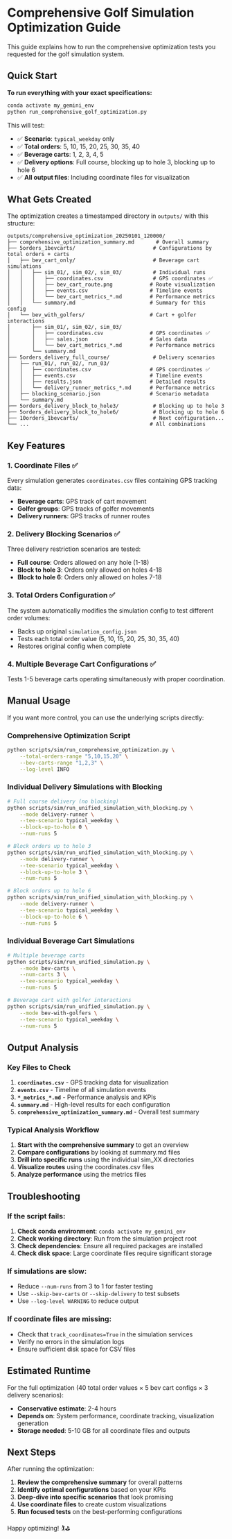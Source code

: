 # Comprehensive Golf Simulation Optimization Guide

This guide explains how to run the comprehensive optimization tests you requested for the golf simulation system.

## Quick Start

**To run everything with your exact specifications:**

```bash
conda activate my_gemini_env
python run_comprehensive_golf_optimization.py
```

This will test:
- ✅ **Scenario**: `typical_weekday` only
- ✅ **Total orders**: 5, 10, 15, 20, 25, 30, 35, 40
- ✅ **Beverage carts**: 1, 2, 3, 4, 5
- ✅ **Delivery options**: Full course, blocking up to hole 3, blocking up to hole 6
- ✅ **All output files**: Including coordinate files for visualization

## What Gets Created

The optimization creates a timestamped directory in `outputs/` with this structure:

```
outputs/comprehensive_optimization_20250101_120000/
├── comprehensive_optimization_summary.md       # Overall summary
├── 5orders_1bevcarts/                         # Configurations by total orders + carts
│   ├── bev_cart_only/                         # Beverage cart simulations
│   │   ├── sim_01/, sim_02/, sim_03/          # Individual runs
│   │   │   ├── coordinates.csv                # GPS coordinates ✅
│   │   │   ├── bev_cart_route.png            # Route visualization
│   │   │   ├── events.csv                    # Timeline events
│   │   │   └── bev_cart_metrics_*.md         # Performance metrics
│   │   └── summary.md                        # Summary for this config
│   └── bev_with_golfers/                     # Cart + golfer interactions
│       ├── sim_01/, sim_02/, sim_03/
│       │   ├── coordinates.csv               # GPS coordinates ✅
│       │   ├── sales.json                    # Sales data
│       │   └── bev_cart_metrics_*.md         # Performance metrics
│       └── summary.md
├── 5orders_delivery_full_course/              # Delivery scenarios
│   ├── run_01/, run_02/, run_03/
│   │   ├── coordinates.csv                   # GPS coordinates ✅  
│   │   ├── events.csv                        # Timeline events
│   │   ├── results.json                      # Detailed results
│   │   └── delivery_runner_metrics_*.md      # Performance metrics
│   ├── blocking_scenario.json                # Scenario metadata
│   └── summary.md
├── 5orders_delivery_block_to_hole3/           # Blocking up to hole 3
├── 5orders_delivery_block_to_hole6/           # Blocking up to hole 6
├── 10orders_1bevcarts/                        # Next configuration...
└── ...                                       # All combinations
```

## Key Features

### 1. Coordinate Files ✅
Every simulation generates `coordinates.csv` files containing GPS tracking data:
- **Beverage carts**: GPS track of cart movement
- **Golfer groups**: GPS tracks of golfer movements  
- **Delivery runners**: GPS tracks of runner routes

### 2. Delivery Blocking Scenarios ✅
Three delivery restriction scenarios are tested:
- **Full course**: Orders allowed on any hole (1-18)
- **Block to hole 3**: Orders only allowed on holes 4-18
- **Block to hole 6**: Orders only allowed on holes 7-18

### 3. Total Orders Configuration ✅
The system automatically modifies the simulation config to test different order volumes:
- Backs up original `simulation_config.json`
- Tests each total order value (5, 10, 15, 20, 25, 30, 35, 40)
- Restores original config when complete

### 4. Multiple Beverage Cart Configurations ✅
Tests 1-5 beverage carts operating simultaneously with proper coordination.

## Manual Usage

If you want more control, you can use the underlying scripts directly:

### Comprehensive Optimization Script

```bash
python scripts/sim/run_comprehensive_optimization.py \
    --total-orders-range "5,10,15,20" \
    --bev-carts-range "1,2,3" \
    --log-level INFO
```

### Individual Delivery Simulations with Blocking

```bash
# Full course delivery (no blocking)
python scripts/sim/run_unified_simulation_with_blocking.py \
    --mode delivery-runner \
    --tee-scenario typical_weekday \
    --block-up-to-hole 0 \
    --num-runs 5

# Block orders up to hole 3
python scripts/sim/run_unified_simulation_with_blocking.py \
    --mode delivery-runner \
    --tee-scenario typical_weekday \
    --block-up-to-hole 3 \
    --num-runs 5

# Block orders up to hole 6  
python scripts/sim/run_unified_simulation_with_blocking.py \
    --mode delivery-runner \
    --tee-scenario typical_weekday \
    --block-up-to-hole 6 \
    --num-runs 5
```

### Individual Beverage Cart Simulations

```bash
# Multiple beverage carts
python scripts/sim/run_unified_simulation.py \
    --mode bev-carts \
    --num-carts 3 \
    --tee-scenario typical_weekday \
    --num-runs 5

# Beverage cart with golfer interactions
python scripts/sim/run_unified_simulation.py \
    --mode bev-with-golfers \
    --tee-scenario typical_weekday \
    --num-runs 5
```

## Output Analysis

### Key Files to Check

1. **`coordinates.csv`** - GPS tracking data for visualization
2. **`events.csv`** - Timeline of all simulation events
3. **`*_metrics_*.md`** - Performance analysis and KPIs
4. **`summary.md`** - High-level results for each configuration
5. **`comprehensive_optimization_summary.md`** - Overall test summary

### Typical Analysis Workflow

1. **Start with the comprehensive summary** to get an overview
2. **Compare configurations** by looking at summary.md files
3. **Drill into specific runs** using the individual sim_XX directories
4. **Visualize routes** using the coordinates.csv files
5. **Analyze performance** using the metrics files

## Troubleshooting

### If the script fails:
1. **Check conda environment**: `conda activate my_gemini_env`
2. **Check working directory**: Run from the simulation project root
3. **Check dependencies**: Ensure all required packages are installed
4. **Check disk space**: Large coordinate files require significant storage

### If simulations are slow:
- Reduce `--num-runs` from 3 to 1 for faster testing
- Use `--skip-bev-carts` or `--skip-delivery` to test subsets
- Use `--log-level WARNING` to reduce output

### If coordinate files are missing:
- Check that `track_coordinates=True` in the simulation services
- Verify no errors in the simulation logs
- Ensure sufficient disk space for CSV files

## Estimated Runtime

For the full optimization (40 total order values × 5 bev cart configs × 3 delivery scenarios):
- **Conservative estimate**: 2-4 hours
- **Depends on**: System performance, coordinate tracking, visualization generation
- **Storage needed**: 5-10 GB for all coordinate files and outputs

## Next Steps

After running the optimization:

1. **Review the comprehensive summary** for overall patterns
2. **Identify optimal configurations** based on your KPIs
3. **Deep-dive into specific scenarios** that look promising
4. **Use coordinate files** to create custom visualizations
5. **Run focused tests** on the best-performing configurations

Happy optimizing! 🏌️⛳
